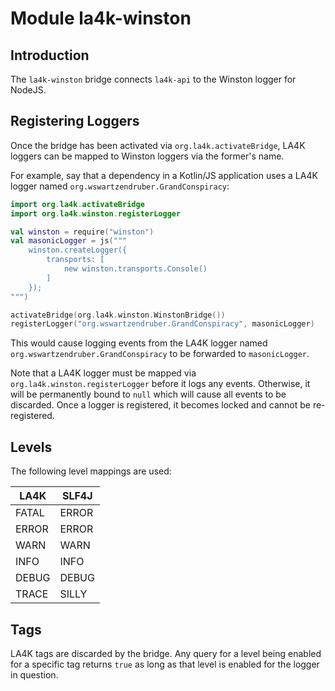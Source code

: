 # Module la4k-winston

## Introduction

The `la4k-winston` bridge connects `la4k-api` to the Winston logger for NodeJS.

## Registering Loggers

Once the bridge has been activated via `org.la4k.activateBridge`, LA4K loggers can be mapped to
Winston loggers via the former's name.

For example, say that a dependency in a Kotlin/JS application uses a LA4K logger named
`org.wswartzendruber.GrandConspiracy`:

```kotlin
import org.la4k.activateBridge
import org.la4k.winston.registerLogger
```

```kotlin
val winston = require("winston")
val masonicLogger = js("""
    winston.createLogger({
        transports: [
            new winston.transports.Console()
        ]
    });
""")

activateBridge(org.la4k.winston.WinstonBridge())
registerLogger("org.wswartzendruber.GrandConspiracy", masonicLogger)
```

This would cause logging events from the LA4K logger named `org.wswartzendruber.GrandConspiracy`
to be forwarded to `masonicLogger`.

Note that a LA4K logger must be mapped via `org.la4k.winston.registerLogger` before it logs any
events. Otherwise, it will be permanently bound to `null` which will cause all events to be
discarded. Once a logger is registered, it becomes locked and cannot be re-registered.

## Levels

The following level mappings are used:

| LA4K  | SLF4J |
|-------|-------|
| FATAL | ERROR |
| ERROR | ERROR |
| WARN  | WARN  |
| INFO  | INFO  |
| DEBUG | DEBUG |
| TRACE | SILLY |

## Tags

LA4K tags are discarded by the bridge. Any query for a level being enabled for a specific tag
returns `true` as long as that level is enabled for the logger in question.
